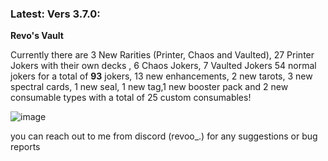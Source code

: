### Latest: Vers 3.7.0:

**Revo's Vault**

Currently there are 3 New Rarities (Printer, Chaos and Vaulted), 27 Printer Jokers with their own decks , 6 Chaos Jokers, 7 Vaulted Jokers 54 normal jokers for a total of **93** jokers, 13 new enhancements, 2 new tarots, 3 new spectral cards, 1 new seal, 1 new tag,1 new booster pack and 2 new consumable types with a total of 25 custom consumables!


![image](https://github.com/user-attachments/assets/42556ba5-5b0f-4d7e-8d39-2647657cb95f)

you can reach out to me from discord (revoo_.) for any suggestions or bug reports

